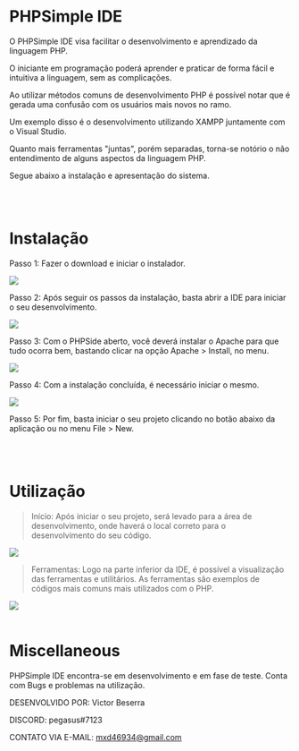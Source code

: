 # PHPSimple IDE

O PHPSimple IDE visa facilitar o desenvolvimento e aprendizado da linguagem PHP.

O iniciante em programação poderá aprender e praticar de forma fácil e intuitiva a linguagem, sem as complicações.

Ao utilizar métodos comuns de desenvolvimento PHP é possível notar que é gerada uma confusão com os usuários mais novos no ramo.

Um exemplo disso é o desenvolvimento utilizando XAMPP juntamente com o Visual Studio.

Quanto mais ferramentas "juntas", porém separadas, torna-se notório o não entendimento de alguns aspectos da linguagem PHP.

Segue abaixo a instalação e apresentação do sistema.

<br>
<br>

<h1>Instalação</h1>

Passo 1: Fazer o download e iniciar o instalador.

<img src="https://user-images.githubusercontent.com/58988379/175021604-01e27961-e45f-44d5-acfe-7898a9073c8a.png">

<br>

Passo 2: Após seguir os passos da instalação, basta abrir a IDE para iniciar o seu desenvolvimento.

<img src="https://user-images.githubusercontent.com/58988379/175021956-1337e349-031d-435e-af79-41cee43deadf.png">

<br>

Passo 3: Com o PHPSide aberto, você deverá instalar o Apache para que tudo ocorra bem, bastando clicar na opção Apache > Install, no menu.

<img src="https://user-images.githubusercontent.com/58988379/175022302-0356feec-9d0c-49b6-87ff-0a384820094f.png">

<br>

Passo 4: Com a instalação concluída, é necessário iniciar o mesmo.

<img src="https://user-images.githubusercontent.com/58988379/175022494-adaf1372-9106-4db9-b1fc-b50d538130ef.png">

<br>

Passo 5: Por fim, basta iniciar o seu projeto clicando no botão abaixo da aplicação ou no menu File > New.

<br>
<br>

<h1>Utilização</h1>

> Início: Após iniciar o seu projeto, será levado para a área de desenvolvimento, onde haverá o local correto para o desenvolvimento do seu código.

<img src="https://user-images.githubusercontent.com/58988379/175022941-16ea81ff-44de-46e2-bf41-b0b07251b1d8.png">

<br>

> Ferramentas: Logo na parte inferior da IDE, é possível a visualização das ferramentas e utilitários. As ferramentas são exemplos de códigos mais comuns mais utilizados com o PHP.

<img src="https://user-images.githubusercontent.com/58988379/175023720-9a285064-4f5c-480e-a95f-eb22fab140db.png">

<br>
<br>

# Miscellaneous

PHPSimple IDE encontra-se em desenvolvimento e em fase de teste. Conta com Bugs e problemas na utilização.

DESENVOLVIDO POR: Victor Beserra

DISCORD: pegasus#7123

CONTATO VIA E-MAIL: mxd46934@gmail.com



